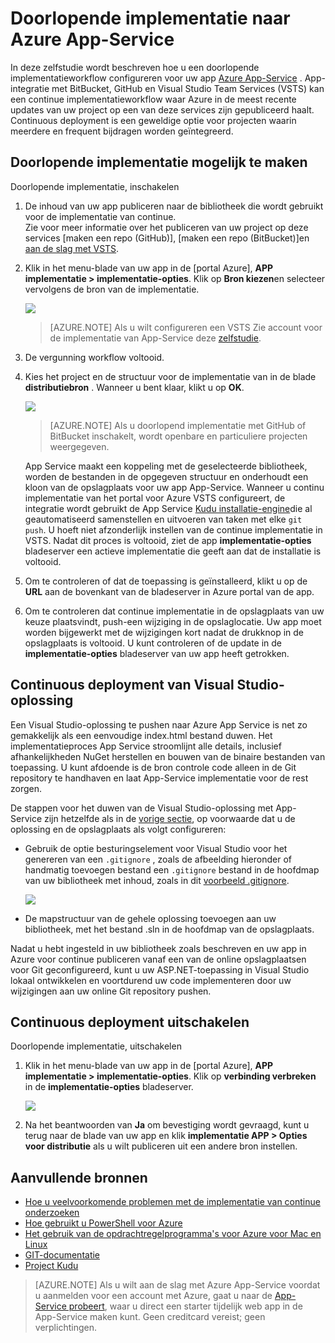 <properties
    pageTitle="Doorlopende implementatie met Azure App Service | Microsoft Azure"
    description="Leer doorlopend implementatie met Azure App Service mogelijk te maken."
    services="app-service"
    documentationCenter=""
    authors="dariagrigoriu"
    manager="wpickett"
    editor="mollybos"/>

<tags
    ms.service="app-service"
    ms.workload="na"
    ms.tgt_pltfrm="na"
    ms.devlang="na"
    ms.topic="article"
    ms.date="10/28/2016"
    ms.author="dariagrigoriu"/>
    
# <a name="continuous-deployment-to-azure-app-service"></a>Doorlopende implementatie naar Azure App-Service

In deze zelfstudie wordt beschreven hoe u een doorlopende implementatieworkflow configureren voor uw app [Azure App-Service] . App-integratie met BitBucket, GitHub en Visual Studio Team Services (VSTS) kan een continue implementatieworkflow waar Azure in de meest recente updates van uw project op een van deze services zijn gepubliceerd haalt. Continuous deployment is een geweldige optie voor projecten waarin meerdere en frequent bijdragen worden geïntegreerd.

## <a name="overview"></a>Doorlopende implementatie mogelijk te maken

Doorlopende implementatie, inschakelen 

1. De inhoud van uw app publiceren naar de bibliotheek die wordt gebruikt voor de implementatie van continue.  
    Zie voor meer informatie over het publiceren van uw project op deze services [maken een repo (GitHub)], [maken een repo (BitBucket)]en [aan de slag met VSTS].

2. Klik in het menu-blade van uw app in de [portal Azure], **APP implementatie > implementatie-opties**. Klik op **Bron kiezen**en selecteer vervolgens de bron van de implementatie.  

    ![](./media/app-service-continuous-deployment/cd_options.png)
    
    > [AZURE.NOTE] Als u wilt configureren een VSTS Zie account voor de implementatie van App-Service deze [zelfstudie](https://github.com/projectkudu/kudu/wiki/Setting-up-a-VSTS-account-so-it-can-deploy-to-a-Web-App).
    
3. De vergunning workflow voltooid. 

4. Kies het project en de structuur voor de implementatie van in de blade **distributiebron** . Wanneer u bent klaar, klikt u op **OK**.
  
    ![](./media/app-service-continuous-deployment/github_option.png)

    > [AZURE.NOTE] Als u doorlopend implementatie met GitHub of BitBucket inschakelt, wordt openbare en particuliere projecten weergegeven.

    App Service maakt een koppeling met de geselecteerde bibliotheek, worden de bestanden in de opgegeven structuur en onderhoudt een kloon van de opslagplaats voor uw app App-Service. Wanneer u continu implementatie van het portal voor Azure VSTS configureert, de integratie wordt gebruikt de App Service [Kudu installatie-engine](https://github.com/projectkudu/kudu/wiki)die al geautomatiseerd samenstellen en uitvoeren van taken met elke `git push`. U hoeft niet afzonderlijk instellen van de continue implementatie in VSTS. Nadat dit proces is voltooid, ziet de app **implementatie-opties** bladeserver een actieve implementatie die geeft aan dat de installatie is voltooid.

5. Om te controleren of dat de toepassing is geïnstalleerd, klikt u op de **URL** aan de bovenkant van de bladeserver in Azure portal van de app. 

6. Om te controleren dat continue implementatie in de opslagplaats van uw keuze plaatsvindt, push-een wijziging in de opslaglocatie. Uw app moet worden bijgewerkt met de wijzigingen kort nadat de drukknop in de opslagplaats is voltooid. U kunt controleren of de update in de **implementatie-opties** bladeserver van uw app heeft getrokken.

## <a name="VSsolution"></a>Continuous deployment van Visual Studio-oplossing 

Een Visual Studio-oplossing te pushen naar Azure App Service is net zo gemakkelijk als een eenvoudige index.html bestand duwen. Het implementatieproces App Service stroomlijnt alle details, inclusief afhankelijkheden NuGet herstellen en bouwen van de binaire bestanden van toepassing. U kunt afdoende is de bron controle code alleen in de Git repository te handhaven en laat App-Service implementatie voor de rest zorgen.

De stappen voor het duwen van de Visual Studio-oplossing met App-Service zijn hetzelfde als in de [vorige sectie](#overview), op voorwaarde dat u de oplossing en de opslagplaats als volgt configureren:

-   Gebruik de optie besturingselement voor Visual Studio voor het genereren van een `.gitignore` , zoals de afbeelding hieronder of handmatig toevoegen bestand een `.gitignore` bestand in de hoofdmap van uw bibliotheek met inhoud, zoals in dit [voorbeeld .gitignore](https://github.com/github/gitignore/blob/master/VisualStudio.gitignore). 

    ![](./media/app-service-continuous-deployment/VS_source_control.png)
 
-   De mapstructuur van de gehele oplossing toevoegen aan uw bibliotheek, met het bestand .sln in de hoofdmap van de opslagplaats.

Nadat u hebt ingesteld in uw bibliotheek zoals beschreven en uw app in Azure voor continue publiceren vanaf een van de online opslagplaatsen voor Git geconfigureerd, kunt u uw ASP.NET-toepassing in Visual Studio lokaal ontwikkelen en voortdurend uw code implementeren door uw wijzigingen aan uw online Git repository pushen.

## <a name="disableCD"></a>Continuous deployment uitschakelen

Doorlopende implementatie, uitschakelen 

1. Klik in het menu-blade van uw app in de [portal Azure], **APP implementatie > implementatie-opties**. Klik op **verbinding verbreken** in de **implementatie-opties** bladeserver.

    ![](./media/app-service-continuous-deployment/cd_disconnect.png)    

2. Na het beantwoorden van **Ja** om bevestiging wordt gevraagd, kunt u terug naar de blade van uw app en klik **implementatie APP > Opties voor distributie** als u wilt publiceren uit een andere bron instellen.

## <a name="additional-resources"></a>Aanvullende bronnen

* [Hoe u veelvoorkomende problemen met de implementatie van continue onderzoeken](https://github.com/projectkudu/kudu/wiki/Investigating-continuous-deployment)
* [Hoe gebruikt u PowerShell voor Azure]
* [Het gebruik van de opdrachtregelprogramma's voor Azure voor Mac en Linux]
* [GIT-documentatie]
* [Project Kudu](https://github.com/projectkudu/kudu/wiki)

>[AZURE.NOTE] Als u wilt aan de slag met Azure App-Service voordat u aanmelden voor een account met Azure, gaat u naar de [App-Service probeert](http://go.microsoft.com/fwlink/?LinkId=523751), waar u direct een starter tijdelijk web app in de App-Service maken kunt. Geen creditcard vereist; geen verplichtingen.

[Azure App-Service]: https://azure.microsoft.com/en-us/documentation/articles/app-service-changes-existing-services/ 
[Azure portal]: https://portal.azure.com
[VSTS Portal]: https://www.visualstudio.com/en-us/products/visual-studio-team-services-vs.aspx
[Installing Git]: http://git-scm.com/book/en/Getting-Started-Installing-Git
[Hoe gebruikt u PowerShell voor Azure]: ../articles/powershell-install-configure.md
[Het gebruik van de opdrachtregelprogramma's voor Azure voor Mac en Linux]: ../articles/xplat-cli-install.md
[GIT-documentatie]: http://git-scm.com/documentation

[Maak een repo (GitHub)]: https://help.github.com/articles/create-a-repo
[Maak een repo (BitBucket)]: https://confluence.atlassian.com/display/BITBUCKET/Create+an+Account+and+a+Git+Repo
[Aan de slag met VSTS]: https://www.visualstudio.com/get-started/overview-of-get-started-tasks-vs
[Continuous delivery to Azure using Visual Studio Team Services]: ../articles/cloud-services/cloud-services-continuous-delivery-use-vso.md
